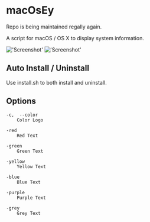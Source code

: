 # macOsEy

Repo is being maintained regally again.

A script for macOS / OS X to display system information.

!['Screenshot'](https://raw.github.com/Gary00/macInfo/master/screenshot_normal.png)
!['Screenshot'](https://raw.github.com/Gary00/macInfo/master/screenshot_color.png)

## Auto Install / Uninstall
Use install.sh to both install and uninstall.

## Options
	-c,  --color
		Color Logo

	-red
		Red Text

	-green
		Green Text

	-yellow
		Yellow Text

	-blue
		Blue Text

	-purple
		Purple Text

	-grey
		Grey Text

